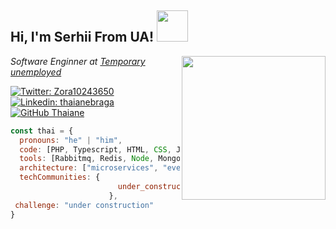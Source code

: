<h2> Hi, I'm Serhii From UA! <img src="https://media.giphy.com/media/mGcNjsfWAjY5AEZNw6/giphy.gif" width="50"></h2>
<img align='right' src="https://media.giphy.com/media/13HgwGsXF0aiGY/giphy.gif" width="230">
<p><em>Software Enginner at <a href="[http://www.unb.br](https://www.ukrainenow.org/)">Temporary unemployed</a>
</em></p>

[![Twitter: Zora10243650](https://img.shields.io/twitter/follow/Zora10243650?style=social)](https://twitter.com/Zora10243650)
[![Linkedin: thaianebraga](https://img.shields.io/badge/-thaianebraga-blue?style=flat-square&logo=Linkedin&logoColor=white&link=https://www.linkedin.com/)](https://www.linkedin.com/groups/42140/)
[![GitHub Thaiane](https://img.shields.io/github/followers/thaiane?label=follow&style=social)](https://github.com/)





```javascript
const thai = {
  pronouns: "he" | "him",
  code: [PHP, Typescript, HTML, CSS, Java],
  tools: [Rabbitmq, Redis, Node, MongoDB, Jenkins, Docker],
  architecture: ["microservices", "event-driven", "design system pattern"],
  techCommunities: {
                        under_construction: "under construction"
                      },
 challenge: "under construction"
}
